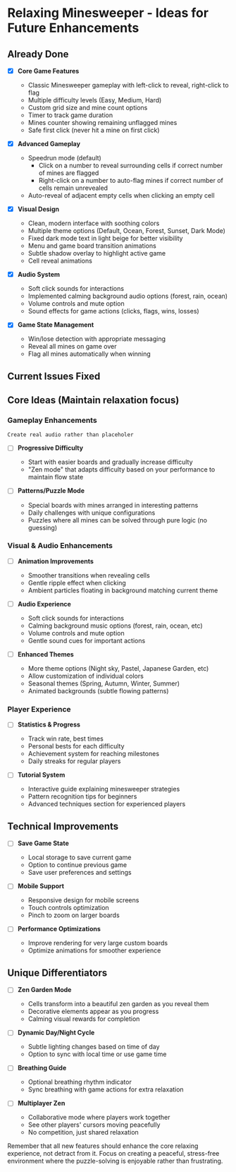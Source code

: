 # Relaxing Minesweeper - Ideas for Future Enhancements

## Already Done
- [x] **Core Game Features**
  - Classic Minesweeper gameplay with left-click to reveal, right-click to flag
  - Multiple difficulty levels (Easy, Medium, Hard)
  - Custom grid size and mine count options
  - Timer to track game duration
  - Mines counter showing remaining unflagged mines
  - Safe first click (never hit a mine on first click)

- [x] **Advanced Gameplay**
  - Speedrun mode (default)
    - Click on a number to reveal surrounding cells if correct number of mines are flagged
    - Right-click on a number to auto-flag mines if correct number of cells remain unrevealed
  - Auto-reveal of adjacent empty cells when clicking an empty cell

- [x] **Visual Design**
  - Clean, modern interface with soothing colors
  - Multiple theme options (Default, Ocean, Forest, Sunset, Dark Mode)
  - Fixed dark mode text in light beige for better visibility
  - Menu and game board transition animations
  - Subtle shadow overlay to highlight active game
  - Cell reveal animations

- [x] **Audio System**
  - Soft click sounds for interactions
  - Implemented calming background audio options (forest, rain, ocean)
  - Volume controls and mute option
  - Sound effects for game actions (clicks, flags, wins, losses)

- [x] **Game State Management**
  - Win/lose detection with appropriate messaging
  - Reveal all mines on game over
  - Flag all mines automatically when winning

## Current Issues Fixed


## Core Ideas (Maintain relaxation focus)

### Gameplay Enhancements

    Create real audio rather than placeholer
- [ ] **Progressive Difficulty**
  - Start with easier boards and gradually increase difficulty
  - "Zen mode" that adapts difficulty based on your performance to maintain flow state

- [ ] **Patterns/Puzzle Mode**
  - Special boards with mines arranged in interesting patterns
  - Daily challenges with unique configurations
  - Puzzles where all mines can be solved through pure logic (no guessing)

### Visual & Audio Enhancements
- [ ] **Animation Improvements**
  - Smoother transitions when revealing cells
  - Gentle ripple effect when clicking
  - Ambient particles floating in background matching current theme

- [ ] **Audio Experience** 
  - Soft click sounds for interactions
  - Calming background music options (forest, rain, ocean, etc)
  - Volume controls and mute option
  - Gentle sound cues for important actions

- [ ] **Enhanced Themes**
  - More theme options (Night sky, Pastel, Japanese Garden, etc)
  - Allow customization of individual colors
  - Seasonal themes (Spring, Autumn, Winter, Summer)
  - Animated backgrounds (subtle flowing patterns)

### Player Experience
- [ ] **Statistics & Progress**
  - Track win rate, best times
  - Personal bests for each difficulty
  - Achievement system for reaching milestones
  - Daily streaks for regular players

- [ ] **Tutorial System**
  - Interactive guide explaining minesweeper strategies
  - Pattern recognition tips for beginners
  - Advanced techniques section for experienced players


## Technical Improvements
- [ ] **Save Game State**
  - Local storage to save current game
  - Option to continue previous game
  - Save user preferences and settings

- [ ] **Mobile Support**
  - Responsive design for mobile screens
  - Touch controls optimization
  - Pinch to zoom on larger boards

- [ ] **Performance Optimizations**
  - Improve rendering for very large custom boards
  - Optimize animations for smoother experience

## Unique Differentiators
- [ ] **Zen Garden Mode**
  - Cells transform into a beautiful zen garden as you reveal them
  - Decorative elements appear as you progress
  - Calming visual rewards for completion

- [ ] **Dynamic Day/Night Cycle**
  - Subtle lighting changes based on time of day
  - Option to sync with local time or use game time

- [ ] **Breathing Guide**
  - Optional breathing rhythm indicator
  - Sync breathing with game actions for extra relaxation

- [ ] **Multiplayer Zen**
  - Collaborative mode where players work together
  - See other players' cursors moving peacefully
  - No competition, just shared relaxation


Remember that all new features should enhance the core relaxing experience, not detract from it. Focus on creating a peaceful, stress-free environment where the puzzle-solving is enjoyable rather than frustrating.
